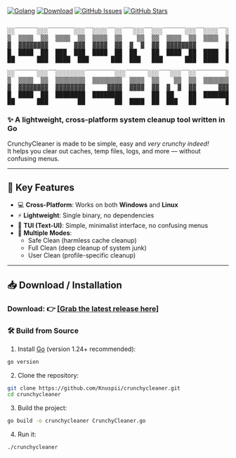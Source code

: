 [![Golang](https://img.shields.io/static/v1?label=Made%20with&message=Go&logo=go&labelColor=00ADZ8&color=007ACC)](https://go.dev/)
[![Download](https://img.shields.io/github/downloads/Knuspii/crunchycleaner/total?color=green)](https://github.com/Knuspii/crunchycleaner/releases)
[![GitHub Issues](https://img.shields.io/github/issues/Knuspii/crunchycleaner)](https://github.com/Knuspii/crunchycleaner/issues)
[![GitHub Stars](https://img.shields.io/github/stars/Knuspii/crunchycleaner?style=social)](https://github.com/Knuspii/crunchycleaner/stargazers)

<div align="center"> <pre>
  ______   _______   __    __  ___   __   ______   __    __  __    __ 
░░      ░░░       ░░░  ░░░░  ░░   ░░░  ░░░      ░░░  ░░░░  ░░  ░░░░  ░
▒  ▒▒▒▒  ▒▒  ▒▒▒▒  ▒▒  ▒▒▒▒  ▒▒    ▒▒  ▒▒  ▒▒▒▒  ▒▒  ▒▒▒▒  ▒▒▒  ▒▒  ▒▒
▓  ▓▓▓▓▓▓▓▓       ▓▓▓  ▓▓▓▓  ▓▓  ▓  ▓  ▓▓  ▓▓▓▓▓▓▓▓        ▓▓▓▓    ▓▓▓
█  ████  ██  ███  ███  ████  ██  ██    ██  ████  ██  ████  █████  ████
██      ███  ████  ███      ███  ███   ███      ███  ████  █████  ████
  ______   __        ________   ______   ___   __  ________  _______  
░░      ░░░  ░░░░░░░░        ░░░      ░░░   ░░░  ░░        ░░       ░░
▒  ▒▒▒▒  ▒▒  ▒▒▒▒▒▒▒▒  ▒▒▒▒▒▒▒▒  ▒▒▒▒  ▒▒    ▒▒  ▒▒  ▒▒▒▒▒▒▒▒  ▒▒▒▒  ▒
▓  ▓▓▓▓▓▓▓▓  ▓▓▓▓▓▓▓▓      ▓▓▓▓  ▓▓▓▓  ▓▓  ▓  ▓  ▓▓      ▓▓▓▓       ▓▓
█  ████  ██  ████████  ████████        ██  ██    ██  ████████  ███  ██
██      ███        ██        ██  ████  ██  ███   ██        ██  ████  █
</pre> </div>

### ✨ A lightweight, cross-platform system cleanup tool written in **Go**
CrunchyCleaner is made to be simple, easy and *very crunchy indeed!*\
It helps you clear out caches, temp files, logs, and more — without confusing menus.

---

## 🔑 Key Features

- 💻 **Cross-Platform**: Works on both **Windows** and **Linux**
- ⚡ **Lightweight**: Single binary, no dependencies
- 🎨 **TUI (Text-UI)**: Simple, minimalist interface, no confusing menus
- 🧹 **Multiple Modes**:
  - Safe Clean (harmless cache cleanup)
  - Full Clean (deep cleanup of system junk)
  - User Clean (profile-specific cleanup)

---

## 📥 Download / Installation

### Download: 👉 [[Grab the latest release here]](https://github.com/Knuspii/crunchycleaner/releases)

### 🛠️ Build from Source

1. Install [Go](https://go.dev/dl/) (version 1.24+ recommended):
```bash
go version
```

2. Clone the repository:
```bash
git clone https://github.com/Knuspii/crunchycleaner.git
cd crunchycleaner
```

3. Build the project:
```bash
go build -o crunchycleaner CrunchyCleaner.go
```

4. Run it:
```bash
./crunchycleaner
```
